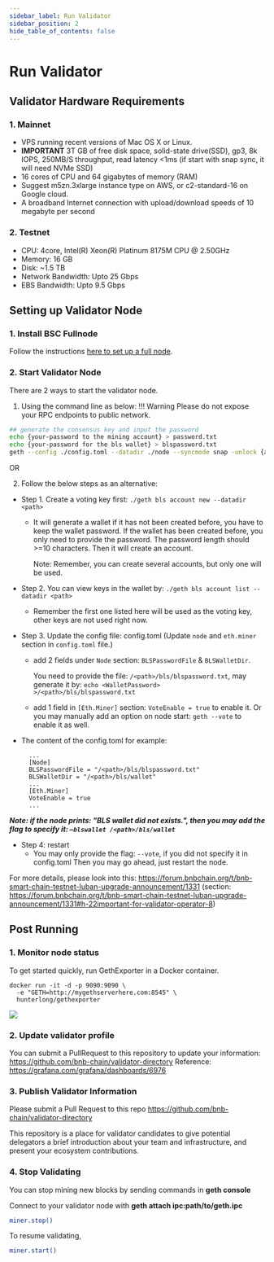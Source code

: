 ```yaml
---
sidebar_label: Run Validator
sidebar_position: 2
hide_table_of_contents: false
---
```

# Run Validator

## Validator Hardware Requirements

### 1. Mainnet
- VPS running recent versions of Mac OS X or Linux.
- **IMPORTANT** 3T GB of free disk space, solid-state drive(SSD), gp3, 8k IOPS, 250MB/S throughput, read latency <1ms (if start with snap sync, it will need NVMe SSD)
- 16 cores of CPU and 64 gigabytes of memory (RAM)
- Suggest m5zn.3xlarge instance type on AWS, or c2-standard-16 on Google cloud.
- A broadband Internet connection with upload/download speeds of 10 megabyte per second

### 2. Testnet
- CPU: 4core, Intel(R) Xeon(R) Platinum 8175M CPU @ 2.50GHz
- Memory: 16 GB
- Disk: ~1.5 TB
- Network Bandwidth: Upto 25 Gbps
- EBS Bandwidth: Upto 9.5 Gbps

## Setting up Validator Node

### 1. Install BSC Fullnode

Follow the instructions [here to set up a full node](fullnode.md).

### 2. Start Validator Node

There are 2 ways to start the validator node.

1. Using the command line as below:
!!! Warning
	Please do not expose your RPC endpoints to public network.

```bash
## generate the consensus key and input the password
echo {your-password to the mining account} > password.txt
echo {your-password for the bls wallet} > blspassword.txt
geth --config ./config.toml --datadir ./node --syncmode snap -unlock {accounts to sign txs, including your mining account at least} --miner.etherbase {the address of your mining account} --password password.txt --blspassword blspassword.txt --mine --vote --allow-insecure-unlock --cache 18000
```
OR

2. Follow the below steps as an alternative:

- Step 1. Create a voting key first: `./geth bls account new --datadir <path>`

  - It will generate a wallet if it has not been created before, you have to keep the wallet password. If the wallet has been created before, you only need to provide the password. The password length should >=10 characters. Then it will create an account.

    Note: Remember, you can create several accounts, but only one will be used.

- Step 2. You can view keys in the wallet by: `./geth bls account list --datadir <path>`

  - Remember the first one listed here will be used as the voting key, other keys are not used right now.

- Step 3. Update the config file: config.toml (Update `node` and `eth.miner` section in `config.toml` file.)

    - add 2 fields under `Node` section: `BLSPasswordFile` & `BLSWalletDir`.

      You need to provide the file: `/<path>/bls/blspassword.txt`, may generate it by: `echo <WalletPassword> >/<path>/bls/blspassword.txt` 
    - add 1 field in `[Eth.Miner]` section: `VoteEnable = true` to enable it.
      Or you may manually add an option on node start: `geth --vote` to enable it as well.

- The content of the config.toml for example:
  ```
    ...
    [Node]
    BLSPasswordFile = "/<path>/bls/blspassword.txt"
    BLSWalletDir = "/<path>/bls/wallet"
    ...
    [Eth.Miner]
    VoteEnable = true
    ...
  ```

**_Note: if the node prints: "BLS wallet did not exists.",
then you may add the flag to specify it: `–blswallet /<path>/bls/wallet`_**

- Step 4: restart
  - You may only provide the flag: `--vote`, if you did not specify it in config.toml
    Then you may go ahead, just restart the node.

For more details, please look into this: https://forum.bnbchain.org/t/bnb-smart-chain-testnet-luban-upgrade-announcement/1331 (section: https://forum.bnbchain.org/t/bnb-smart-chain-testnet-luban-upgrade-announcement/1331#h-22important-for-validator-operator-8)

## Post Running

### 1. Monitor node status

To get started quickly, run GethExporter in a Docker container.

```
docker run -it -d -p 9090:9090 \
  -e "GETH=http://mygethserverhere.com:8545" \
  hunterlong/gethexporter
```

![](https://grafana.com/api/dashboards/6976/images/4471/image)

### 2. Update validator profile

You can submit a PullRequest to this repository to update your information: <https://github.com/bnb-chain/validator-directory>
Reference: <https://grafana.com/grafana/dashboards/6976>


### 3. Publish Validator Information

Please submit a Pull Request to this repo <https://github.com/bnb-chain/validator-directory>

This repository is a place for validator candidates to give potential delegators a brief introduction about your team and infrastructure, and present your ecosystem contributions.

### 4. Stop Validating

You can stop mining new blocks by sending commands in **geth console**

Connect to your validator node with **geth attach ipc:path/to/geth.ipc**

```bash
miner.stop()
```

To resume validating,
```bash
miner.start()
```

